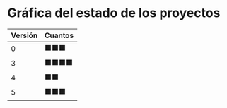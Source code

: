 # Gráfica del estado de los proyectos


| Versión | Cuantos               |
|---------|-----------------------|
| 0 | ⬛⬛⬛|
| 3 | ⬛⬛⬛⬛|
| 4 | ⬛⬛|
| 5 | ⬛⬛⬛|

